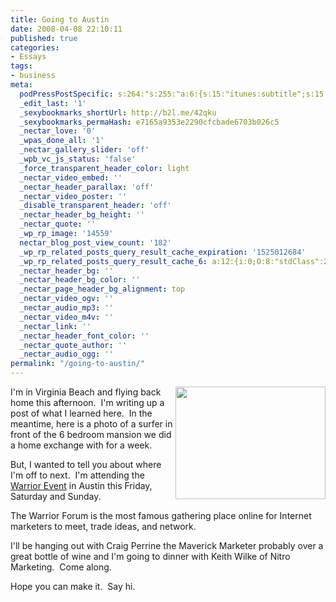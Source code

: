 ```yaml
---
title: Going to Austin
date: 2008-04-08 22:10:11
published: true
categories:
- Essays
tags:
- business
meta:
  podPressPostSpecific: s:264:"s:255:"a:6:{s:15:"itunes:subtitle";s:15:"##PostExcerpt##";s:14:"itunes:summary";s:15:"##PostExcerpt##";s:15:"itunes:keywords";s:17:"##WordPressCats##";s:13:"itunes:author";s:10:"##Global##";s:15:"itunes:explicit";s:7:"Default";s:12:"itunes:block";s:7:"Default";}";";
  _edit_last: '1'
  _sexybookmarks_shortUrl: http://b2l.me/42qku
  _sexybookmarks_permaHash: e7165a9353e2290cfcbade6703b026c5
  _nectar_love: '0'
  _wpas_done_all: '1'
  _nectar_gallery_slider: 'off'
  _wpb_vc_js_status: 'false'
  _force_transparent_header_color: light
  _nectar_video_embed: ''
  _nectar_header_parallax: 'off'
  _nectar_video_poster: ''
  _disable_transparent_header: 'off'
  _nectar_header_bg_height: ''
  _nectar_quote: ''
  _wp_rp_image: '14559'
  nectar_blog_post_view_count: '182'
  _wp_rp_related_posts_query_result_cache_expiration: '1525012684'
  _wp_rp_related_posts_query_result_cache_6: a:12:{i:0;O:8:"stdClass":2:{s:7:"post_id";s:3:"654";s:5:"score";s:18:"35.341215706152916";}i:1;O:8:"stdClass":2:{s:7:"post_id";s:4:"1117";s:5:"score";s:17:"33.86347684640712";}i:2;O:8:"stdClass":2:{s:7:"post_id";s:4:"3354";s:5:"score";s:17:"32.51382903551177";}i:3;O:8:"stdClass":2:{s:7:"post_id";s:3:"646";s:5:"score";s:18:"30.531932851488474";}i:4;O:8:"stdClass":2:{s:7:"post_id";s:3:"624";s:5:"score";s:18:"28.082733330581267";}i:5;O:8:"stdClass":2:{s:7:"post_id";s:3:"706";s:5:"score";s:18:"27.349755303945493";}i:6;O:8:"stdClass":2:{s:7:"post_id";s:4:"4412";s:5:"score";s:17:"25.24822378305494";}i:7;O:8:"stdClass":2:{s:7:"post_id";s:3:"700";s:5:"score";s:17:"22.91334108982763";}i:8;O:8:"stdClass":2:{s:7:"post_id";s:4:"3568";s:5:"score";s:18:"21.497241983667262";}i:9;O:8:"stdClass":2:{s:7:"post_id";s:3:"228";s:5:"score";s:18:"19.148676520501496";}i:10;O:8:"stdClass":2:{s:7:"post_id";s:3:"628";s:5:"score";s:18:"17.943527790223698";}i:11;O:8:"stdClass":2:{s:7:"post_id";s:3:"788";s:5:"score";s:18:"14.934995488740455";}}
  _nectar_header_bg: ''
  _nectar_header_bg_color: ''
  _nectar_page_header_bg_alignment: top
  _nectar_video_ogv: ''
  _nectar_audio_mp3: ''
  _nectar_video_m4v: ''
  _nectar_link: ''
  _nectar_header_font_color: ''
  _nectar_quote_author: ''
  _nectar_audio_ogg: ''
permalink: "/going-to-austin/"
---
```

<img class="alignright" style="float: right;" src="{{ site.baseurl }}/posts/2008/04/2394966558_6789f8bd8d_m.jpg" alt="" width="240" height="180" />I'm in Virginia Beach and flying back home this afternoon.  I'm writing up a post of what I learned here.  In the meantime, here is a photo of a surfer in front of the 6 bedroom mansion we did a home exchange with for a week.

But, I wanted to tell you about where I'm off to next.  I'm attending the <a href="http://www.warriorevents.com/" rel="nofollow">Warrior Event</a> in Austin this Friday, Saturday and Sunday.

The Warrior Forum is the most famous gathering place online for Internet marketers to meet, trade ideas, and network.

I'll be hanging out with Craig Perrine the Maverick Marketer probably over a great bottle of wine and I'm going to dinner with Keith Wilke of Nitro Marketing.  Come along.

Hope you can make it.  Say hi.
